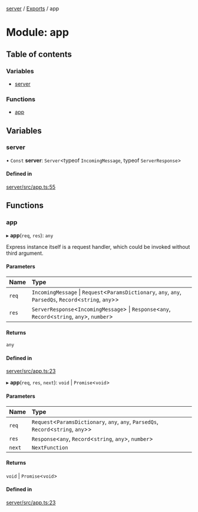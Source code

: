 [server](../README.md) / [Exports](../modules.md) / app

# Module: app

## Table of contents

### Variables

- [server](app.md#server)

### Functions

- [app](app.md#app)

## Variables

### server

• `Const` **server**: `Server`\<typeof `IncomingMessage`, typeof `ServerResponse`\>

#### Defined in

[server/src/app.ts:55](https://github.com/niklas-joh/french-learning-platform/blob/f88c80a984d39a715bd427891d156cc94cff3831/server/src/app.ts#L55)

## Functions

### app

▸ **app**(`req`, `res`): `any`

Express instance itself is a request handler, which could be invoked without
third argument.

#### Parameters

| Name | Type |
| :------ | :------ |
| `req` | `IncomingMessage` \| `Request`\<`ParamsDictionary`, `any`, `any`, `ParsedQs`, `Record`\<`string`, `any`\>\> |
| `res` | `ServerResponse`\<`IncomingMessage`\> \| `Response`\<`any`, `Record`\<`string`, `any`\>, `number`\> |

#### Returns

`any`

#### Defined in

[server/src/app.ts:23](https://github.com/niklas-joh/french-learning-platform/blob/f88c80a984d39a715bd427891d156cc94cff3831/server/src/app.ts#L23)

▸ **app**(`req`, `res`, `next`): `void` \| `Promise`\<`void`\>

#### Parameters

| Name | Type |
| :------ | :------ |
| `req` | `Request`\<`ParamsDictionary`, `any`, `any`, `ParsedQs`, `Record`\<`string`, `any`\>\> |
| `res` | `Response`\<`any`, `Record`\<`string`, `any`\>, `number`\> |
| `next` | `NextFunction` |

#### Returns

`void` \| `Promise`\<`void`\>

#### Defined in

[server/src/app.ts:23](https://github.com/niklas-joh/french-learning-platform/blob/f88c80a984d39a715bd427891d156cc94cff3831/server/src/app.ts#L23)
